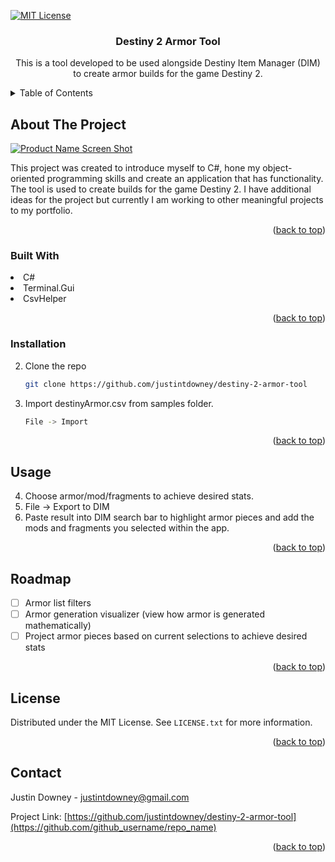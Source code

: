 <!-- Improved compatibility of back to top link: See: https://github.com/othneildrew/Best-README-Template/pull/73 -->
<a name="readme-top"></a>
<!--
*** Thanks for checking out the Best-README-Template. If you have a suggestion
*** that would make this better, please fork the repo and create a pull request
*** or simply open an issue with the tag "enhancement".
*** Don't forget to give the project a star!
*** Thanks again! Now go create something AMAZING! :D
-->



<!-- PROJECT SHIELDS -->
<!--
*** I'm using markdown "reference style" links for readability.
*** Reference links are enclosed in brackets [ ] instead of parentheses ( ).
*** See the bottom of this document for the declaration of the reference variables
*** for contributors-url, forks-url, etc. This is an optional, concise syntax you may use.
*** https://www.markdownguide.org/basic-syntax/#reference-style-links
-->
[![MIT License][license-shield]][license-url]


<h3 align="center">Destiny 2 Armor Tool</h3>

  <p align="center">
    This is a tool developed to be used alongside Destiny Item Manager (DIM) to create armor builds for the game Destiny 2.
    <br />
</div>



<!-- TABLE OF CONTENTS -->
<details>
  <summary>Table of Contents</summary>
  <ol>
    <li>
      <a href="#about-the-project">About The Project</a>
    </li>
        <li>
      <a href="#built-with">Built With</a>
    </li>
    <li>
      <a href="#getting-started">Getting Started</a>
      <ul>
        <li><a href="#prerequisites">Prerequisites</a></li>
        <li><a href="#installation">Installation</a></li>
      </ul>
  </ol>
</details>



<!-- ABOUT THE PROJECT -->
## About The Project

[![Product Name Screen Shot][product-screenshot]](https://example.com)

This project was created to introduce myself to C#, hone my object-oriented programming skills and create an application that has functionality. The tool is used to create builds for the game Destiny 2. I have additional ideas for the project but currently I am working to other meaningful projects to my portfolio.

<p align="right">(<a href="#readme-top">back to top</a>)</p>



### Built With
<li> C# </li>
<li> Terminal.Gui </li>
<li> CsvHelper </li>

<p align="right">(<a href="#readme-top">back to top</a>)</p>

### Installation

2. Clone the repo
   ```sh
   git clone https://github.com/justintdowney/destiny-2-armor-tool
   ```
3. Import destinyArmor.csv from samples folder.
   ```sh
   File -> Import
   ```

<p align="right">(<a href="#readme-top">back to top</a>)</p>



<!-- USAGE EXAMPLES -->
## Usage

4. Choose armor/mod/fragments to achieve desired stats.
5. File -> Export to DIM
6. Paste result into DIM search bar to highlight armor pieces and add the mods and fragments you selected within the app.

<p align="right">(<a href="#readme-top">back to top</a>)</p>



<!-- ROADMAP -->
## Roadmap

- [ ] Armor list filters
- [ ] Armor generation visualizer (view how armor is generated mathematically)
- [ ] Project armor pieces based on current selections to achieve desired stats
<p align="right">(<a href="#readme-top">back to top</a>)</p>

<!-- LICENSE -->
## License

Distributed under the MIT License. See `LICENSE.txt` for more information.

<p align="right">(<a href="#readme-top">back to top</a>)</p>

<!-- CONTACT -->
## Contact

Justin Downey - justintdowney@gmail.com

Project Link: [https://github.com/justintdowney/destiny-2-armor-tool](https://github.com/github_username/repo_name)

<p align="right">(<a href="#readme-top">back to top</a>)</p>

<!-- MARKDOWN LINKS & IMAGES -->
<!-- https://www.markdownguide.org/basic-syntax/#reference-style-links -->
[license-shield]: https://img.shields.io/github/license/github_username/repo_name.svg?style=for-the-badge
[license-url]: https://github.com/justintdowney/destiny-2-armor-tool/main/LICENSE.txt
[linkedin-shield]: https://img.shields.io/badge/-LinkedIn-black.svg?style=for-the-badge&logo=linkedin&colorB=555
[linkedin-url]: https://www.linkedin.com/in/justin-downey-680866242/
[product-screenshot]: https://i.imgur.com/8LSvcjc.png
